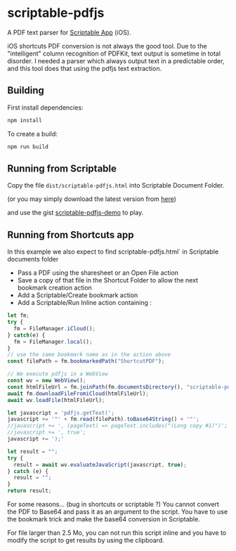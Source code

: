 
# scriptable-pdfjs

A PDF text parser for [Scriptable App](https://scriptable.app) (iOS).

iOS shortcuts PDF conversion is not always the good tool.
Due to the "intelligent" column recognition of PDFKit, text output
is sometime in total disorder. I needed a parser which always output text in a 
predictable order, and this tool does that using the pdfjs text extraction.

## Building

First install dependencies:

```sh
npm install
```

To create a build:

```sh
npm run build
```

## Running from Scriptable

Copy the file `dist/scriptable-pdfjs.html` into Scriptable Document Folder.

(or you may simply download the latest version from [here](https://github.com/flyingeek/scriptable-pdfjs/releases/latest/download/scriptable-pdfjs.html))

and use the gist [scriptable-pdfjs-demo](https://gist.github.com/flyingeek/70f5e09887f17dbfcd11a4b620a68b28) to play.

## Running from Shortcuts app

In this example we also expect to find scriptable-pdfjs.html` in Scriptable
documents folder

- Pass a PDF using the sharesheet or an Open File action
- Save a copy of that file in the Shortcut Folder to allow the next bookmark creation action
- Add a Scriptable/Create bookmark action
- Add a Scriptable/Run Inline action containing :

```javascript
let fm;
try {
  fm = FileManager.iCloud();
} catch(e) {
  fm = FileManager.local();
}
// use the same bookmark name as in the action above
const filePath = fm.bookmarkedPath("ShortcutPDF");

// We execute pdfjs in a WebView
const wv = new WebView();
const htmlFileUrl = fm.joinPath(fm.documentsDirectory(), "scriptable-pdfjs.html");
await fm.downloadFileFromiCloud(htmlFileUrl);
await wv.loadFile(htmlFileUrl);

let javascript = 'pdfjs.getText(';
javascript += '"' + fm.read(filePath).toBase64String() + '"';
//javascript += ', (pageText) => pageText.includes("(Long copy #1)")';
//javascript += ', true';
javascript += ');'

let result = "";
try {
  result = await wv.evaluateJavaScript(javascript, true);
} catch (e) {
  result = "";
}
return result;
```
For some reasons... (bug in shortcuts or scriptable ?) You cannot convert
the PDF to Base64 and pass it as an argument to the script. You have to use
the bookmark trick and make the base64 conversion in Scriptable.

For file larger than 2.5 Mo, you can not run this script inline and you 
have to modify the script to get results by using the clipboard.
